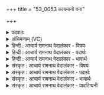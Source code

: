 +++
title = "53_0053 कायमानो वना"

+++
<details><summary>पदपाठः</summary>

का꣡य꣢꣯मानः। व꣣ना꣢। त्वम्। यत्। मा꣣तॄः꣢। अ꣡ज꣢꣯गन्। अ꣣पः꣢। न। तत्। ते꣣। अग्ने। प्रमृ꣡षे꣢। प्र꣣। मृ꣡षे꣢꣯। नि꣣। व꣡र्त्त꣢꣯नम्। यत्। दू꣣रे꣢। दुः꣣। ए꣢। सन्। इ꣣ह꣢। अ꣡भु꣢꣯वः। ५३।
</details>

<details><summary>अधिमन्त्रम् (VC)</summary>

- अग्निः
- विश्वामित्रो गाथिनः
- बृहती
- मध्यमः
- आग्नेयं काण्डम्
</details>

<details><summary>हिन्दी : आचार्य रामनाथ वेदालंकार - विषयः</summary>

परमात्मा रूप अग्नि को अपने हृदय में प्रदीप्त करना चाहता हुआ मनुष्य कह रहा है।
</details>

<details><summary>हिन्दी : आचार्य रामनाथ वेदालंकार - पदार्थः</summary>

पदार्थान्वय -  हे (अग्ने) प्रकाशक परमात्मारूप अग्नि ! (त्वम्) आप (वना) अपनी तेज की किरणों को (कायमानः) प्रकट करना चाहते हुए अर्थात् स्वयं हमारे आत्मा, मन, बुद्धि आदि में प्रज्वलित होना चाहते हुए भी (यत्) जो (मातॄः अपः) मातृभूत जलों में (अजगन्) प्रविष्ट हो अर्थात् जलों से अग्नि के समान शान्त हुए पड़े हो, (तत्) वह (ते) आपकी (निवर्तनम्) निवृत्ति अर्थात् मेरे प्रति उदासीनता को, मैं (न) नहीं (प्रमृष्ये) सह सकता हूँ, (यत्) क्योंकि (दूरे सन्) इस समय दूर होते हुए भी आप, पहले (इह) यहाँ मेरे समीप (अभुवः) रह चुके हो। पहले के समान अब भी आपकी तेजोरश्मियाँ मेरे अन्दर क्यों नहीं प्रकाशित होतीं? ॥९॥ इस मन्त्र में प्रदीप्त होना चाहते हुए भी प्रदीप्त नहीं हो रहे हो, प्रत्युत शान्त हो गये हो यहाँ कारण विद्यमान होने पर भी कार्य का उत्पन्न न होना रूप विशेषोक्ति अलङ्कार है। दूर होते हुए यहाँ विद्यमान हो में विरोधालङ्कार व्यङ्ग्य है, व्याख्यात प्रकार से विरोध का परिहार हो जाता है ॥९॥
</details>

<details><summary>हिन्दी : आचार्य रामनाथ वेदालंकार - भावार्थः</summary>

भावार्थ -  जो परमात्मा का साक्षात्कार कर चुका है ऐसा मनुष्य असावधानी के कारण उसे भूल जाने पर अपने उद्गार प्रकट कर रहा है—हे देव ! पहले आप सदा ही मेरे आत्मा, मन, बुद्धि आदि में प्रदीप्त रहते थे। पर अब दुःख है कि जलों से बुझे भौतिक अग्नि के समान शान्त हो गये हो। आपकी मेरे प्रति इस उदासीनता को मैं नहीं सह सकता हूँ। कृपा करके प्रसुप्तावस्था को छोड़कर पहले के समान मेरे अन्दर प्रदीप्त होवो ॥९॥
</details>

<details><summary>संस्कृत : आचार्य रामनाथ वेदालंकार - विषयः</summary>

अथ परमात्माग्निं स्वहृदये दिदीपयिषुराह।
</details>

<details><summary>संस्कृत : आचार्य रामनाथ वेदालंकार - पदार्थः</summary>

पदार्थान्वय -  हे (अग्ने२) प्रकाशक परमात्माग्ने ! (त्वम् वना) वनानि स्वरश्मीन्। वनम् रश्मिनाम। निघं० १।५। (कायमानः३) प्रकटयितुं कामयमानः। कै शब्दे धातुरत्र कामनार्थः। कायमानः चायमानः कामयमान इति वा इति निरुक्तम्। ४।१४। स्वयमस्माकम् आत्ममनोबुद्ध्यादिषु ज्वलितुमभिलषन्नपीत्यर्थः (यत् मातॄः अपः) अस्माकं मातृभूतानि उदकानि। आपो अस्मान् मातरः शुन्धयन्तु। ऋ० १०।१७।१० इति वचनात्। (अजगन्४) प्रविष्टोऽसि, शान्तोऽसीत्यर्थः। शान्तिर्वा आपः। ऐ० ७।५ इति वचनात्। अत्र गत्यर्थाद् गम्लृधातोः लङि सिपि बहुलं छन्दसि।’ अ० २।४।७६ इति शपः श्लौ द्वित्वं, ‘मो नो धातोः।’ अ० ८।२।६४ इति मस्य नः। यच्छब्दयोगान्निघाताभावः। (तत् ते) तव (निवर्तनम्) मत्तो निवृत्तिः मां प्रति औदासीन्यमिति यावत्, अहम् (न) नैव (प्रमृषे५) सहे। प्र पूर्वो (मृष) तितिक्षायाम्, दिवादिः चुरादिश्च। (यत्) यस्मात् (दूरे सन्) साम्प्रतं दूरे विद्यमानस्त्वम्, पूर्वम् (इह) मत्समीपे (अभुवः६) अभूः, भूतवानसि। भूतवानसि। पूर्ववदद्यापि तव रश्मयो ममाभ्यन्तरे कुतो न प्रकाशन्ते इति भावः। अत्र यच्छब्दयोगात् यद्वृत्तान्नित्यम्।’ अ० ८।१।६६ इति निघाताभावः ॥९॥७ यास्काचार्यो मन्त्रमिमम् एवं व्याचष्टे—कायमानश्चायमानः कामयमानः इति वा वनानि त्वं यन्मातरपोऽगमः उपशाम्यन्। न तत्ते अग्ने प्रमृष्यते निवर्तनम्, दूरे यत् सन्निह भवसि जायमानः इति। निरु० ४।१४॥ अत्र प्रदीप्तिं कामयमानोऽपि न प्रदीप्यसे, प्रत्युत शान्तोऽसीति कारणसद्भावेऽपि कार्यासद्भावरूपो विशेषोक्तिरलङ्कारः। दूरे सन्निह अभुवः इत्यत्र च विरोधो व्यङ्ग्यः, व्याख्यातदिशा च विरोधपरिहारः ॥९॥
</details>

<details><summary>संस्कृत : आचार्य रामनाथ वेदालंकार - भावार्थः</summary>

भावार्थ -  कृतपरमात्मसाक्षात्कारोऽपि कश्चिदनवधानत्ववशात् तं विस्मृतवान् सन् स्वोद्गारान् प्रकटयति—हे देव ! पूर्वं त्वं सदैव मदीयेष्वात्ममनोबुद्ध्यादिषु प्रदीप्यसे स्म। सम्प्रति तु हन्त, अद्भिर्भौतिकाग्निरिव शान्तोऽसि। एतत् तव मां प्रत्यौदासीन्यमहं नैव सोढुं शक्नोमि। कृपया प्रसुप्तिं परित्यज्य पूर्ववन्ममाभ्यन्तरे प्रदीप्यस्व ॥९॥
</details>

<details><summary>संस्कृत : आचार्य रामनाथ वेदालंकार - पादटिप्पनी</summary>

टिप्पनी -   १. ऋ० ३।९।२, भुवः इत्यत्र भवः इति पाठः। २. इयं वैद्युतस्याग्नेः स्तुतिः—इति भ०। ३. ‘चायृ पूजानिशामनयोः इत्यस्य चकारस्य ककारापत्त्या रूपम्—इति वि०। कै शब्दे, शब्दायमानः त्वम्—इति भ०। वनानि काननानि भक्षितुं कायमानः कामयमानः—इति सा०। ४. अजगत् आगच्छसि—इति वि०। अजगन्निति गमेः लुङि रूपम्, द्विर्वचनं छान्दसम्। तस्मिन् च्लेः लोपः, हलि आ लोपः। मो नो धातोः (पा० ८।२।६४) इति मकारस्य नकारः। लडर्थे लुङ् गच्छसि—इति भ०। ५. न प्रमृष्यते—इति वि०। न प्रमर्षणीयम्, कृत्यार्थे तवैकेन्केन्यत्वनः।’ पा० ३।४।१४ इति केन् प्रत्ययः—इति भ०। कृत्यार्थे केन् प्रत्ययः, न प्रमृष्यते न सह्यते—इति सा०। मृष तितिक्षायाम्, व्यत्ययेन कर्मणि त प्रत्ययः। लोपस्त आत्मनेपदेषु इति तलोपः—इति ऋ० ३।९।२ भाष्ये सा०। ६. आभुवः इति लेडन्तम्, आसमन्ताद् भवेः—इति भ०। किन्तु पदपाठे अभुवः इति दर्शनात् अस्माभिर्लुङन्तं व्याख्यातम्। ७. ऋग्भाष्ये दयानन्दर्षिणा मन्त्रोऽयं विद्यार्थी अध्यापकमुपदेशकं वा प्राप्य सुखीभवतीति पक्षे व्याख्यातः।
</details>